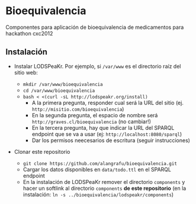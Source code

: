 Bioequivalencia
===============

Componentes para aplicación de bioequivalencia de medicamentos para hackathon cxc2012


## Instalación

* Instalar LODSPeaKr. Por ejemplo, si `/var/www` es el directorio raíz del sitio web:
    * `mkdir /var/www/bioequivalencia`
    * `cd /var/www/bioequivalencia`
    * `bash < <(curl -sL http://lodspeakr.org/install)`
         * A la primera pregunta, responder cual será la URL del sitio (ej. `http://misitio.com/bioequivalencia`)
         * En la segunda pregunta, el espacio de nombre será `http://graves.cl/bioequivalencia` (no cambiar!)
         * En la tercera pregunta, hay que indicar la URL del SPARQL endpoint que se va a usar (ej: `http://localhost:8080/sparql`)
         * Dar los permisos neecesarios de escritura (seguir instrucciones)
     
* Clonar este repositorio 
    * `git clone https://github.com/alangrafu/bioequivalencia.git`
    * Cargar los datos disponibles en `data/todo.ttl` en el SPARQL endpoint
    * En la instalación de LODSPeaKr remover el directorio `components` y hacer un softlink al directorio `components` **de este repositorio** (en la instalación: `ln -s ../bioequivalencia/lodspeakr/components`)

